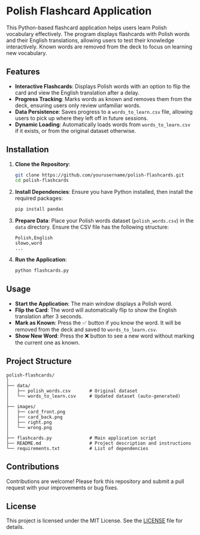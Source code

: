 
# Polish Flashcard Application

This Python-based flashcard application helps users learn Polish vocabulary effectively. The program displays flashcards with Polish words and their English translations, allowing users to test their knowledge interactively. Known words are removed from the deck to focus on learning new vocabulary.

## Features

- **Interactive Flashcards**: Displays Polish words with an option to flip the card and view the English translation after a delay.
- **Progress Tracking**: Marks words as known and removes them from the deck, ensuring users only review unfamiliar words.
- **Data Persistence**: Saves progress to a `words_to_learn.csv` file, allowing users to pick up where they left off in future sessions.
- **Dynamic Loading**: Automatically loads words from `words_to_learn.csv` if it exists, or from the original dataset otherwise.

## Installation

1. **Clone the Repository**:
   ```bash
   git clone https://github.com/yourusername/polish-flashcards.git
   cd polish-flashcards
   ```

2. **Install Dependencies**:
   Ensure you have Python installed, then install the required packages:
   ```bash
   pip install pandas
   ```

3. **Prepare Data**:
   Place your Polish words dataset (`polish_words.csv`) in the `data` directory. Ensure the CSV file has the following structure:
   ```plaintext
   Polish,English
   słowo,word
   ...
   ```

4. **Run the Application**:
   ```bash
   python flashcards.py
   ```

## Usage

- **Start the Application**: The main window displays a Polish word.
- **Flip the Card**: The word will automatically flip to show the English translation after 3 seconds.
- **Mark as Known**: Press the ✅ button if you know the word. It will be removed from the deck and saved to `words_to_learn.csv`.
- **Show New Word**: Press the ❌ button to see a new word without marking the current one as known.

## Project Structure

```plaintext
polish-flashcards/
│
├── data/
│   ├── polish_words.csv       # Original dataset
│   └── words_to_learn.csv     # Updated dataset (auto-generated)
│
├── images/
│   ├── card_front.png
│   ├── card_back.png
│   ├── right.png
│   └── wrong.png
│
├── flashcards.py              # Main application script
├── README.md                  # Project description and instructions
└── requirements.txt           # List of dependencies
```

## Contributions

Contributions are welcome! Please fork this repository and submit a pull request with your improvements or bug fixes.

## License

This project is licensed under the MIT License. See the [LICENSE](LICENSE) file for details.
